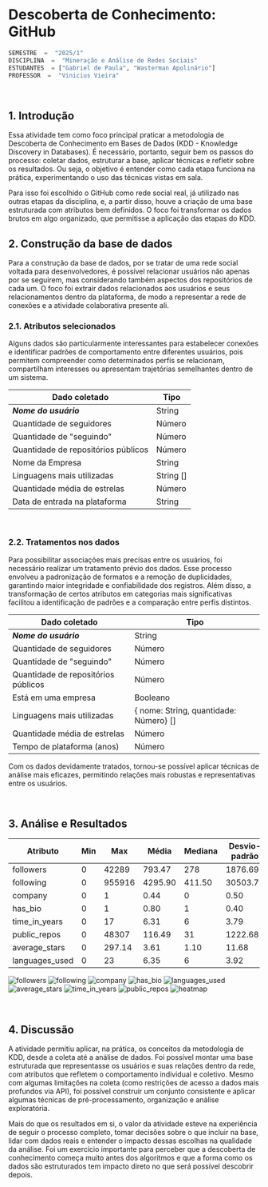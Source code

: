# Descoberta de Conhecimento: GitHub

```python
SEMESTRE  =  "2025/1"
DISCIPLINA  =  "Mineração e Análise de Redes Sociais"
ESTUDANTES  = ["Gabriel de Paula", "Wasterman Apolinário"]
PROFESSOR  =  "Vinicius Vieira"
```

&nbsp;

## 1. Introdução

Essa atividade tem como foco principal praticar a metodologia de Descoberta de Conhecimento em Bases de Dados (KDD - Knowledge Discovery in Databases). É necessário, portanto, seguir bem os passos do processo: coletar dados, estruturar a base, aplicar técnicas e refletir sobre os resultados. Ou seja, o objetivo é entender como cada etapa funciona na prática, experimentando o uso das técnicas vistas em sala.

Para isso foi escolhido o GitHub como rede social real, já utilizado nas outras etapas da disciplina, e, a partir disso, houve a criação de uma base estruturada com atributos bem definidos. O foco foi transformar os dados brutos em algo organizado, que permitisse a aplicação das etapas do KDD.

## 2. Construção da base de dados

Para a construção da base de dados, por se tratar de uma rede social voltada para desenvolvedores, é possível relacionar usuários não apenas por se seguirem, mas considerando também aspectos dos repositórios de cada um. O foco foi extrair dados relacionados aos usuários e seus relacionamentos dentro da plataforma, de modo a representar a rede de conexões e a atividade colaborativa presente ali.

### 2.1. Atributos selecionados

Alguns dados são particularmente interessantes para estabelecer conexões e identificar padrões de comportamento entre diferentes usuários, pois permitem compreender como determinados perfis se relacionam, compartilham interesses ou apresentam trajetórias semelhantes dentro de um sistema.

| Dado coletado                       | Tipo      |
|-------------------------------------|-----------|
| ___Nome do usuário___               | String    |
| Quantidade de seguidores            | Número    |
| Quantidade de "seguindo"            | Número    |
| Quantidade de repositórios públicos | Número    |
| Nome da Empresa                     | String    |
| Linguagens mais utilizadas          | String [] |
| Quantidade média de estrelas        | Número    |
| Data de entrada na plataforma       | String    |

&nbsp;

### 2.2. Tratamentos nos dados

Para possibilitar associações mais precisas entre os usuários, foi necessário realizar um tratamento prévio dos dados. Esse processo envolveu a padronização de formatos e a remoção de duplicidades, garantindo maior integridade e confiabilidade dos registros. Além disso, a transformação de certos atributos em categorias mais significativas facilitou a identificação de padrões e a comparação entre perfis distintos.

| Dado coletado                       | Tipo      |
|-------------------------------------|-----------|
| ___Nome do usuário___               | String    |
| Quantidade de seguidores            | Número    |
| Quantidade de "seguindo"            | Número    |
| Quantidade de repositórios públicos | Número    |
| Está em uma empresa                 | Booleano  |
| Linguagens mais utilizadas          | { nome: String, quantidade: Número} [] |
| Quantidade média de estrelas        | Número    |
| Tempo de plataforma (anos)          | Número    |

Com os dados devidamente tratados, tornou-se possível aplicar técnicas de análise mais eficazes, permitindo relações mais robustas e representativas entre os usuários.

&nbsp;

## 3. Análise e Resultados

| Atributo       | Min   | Max       | Média   | Mediana | Desvio-padrão |
|----------------|-------|-----------|---------|---------|---------------|
| followers      | 0  | 42289  | 793.47  | 278  | 1876.69       |
| following      | 0  | 955916 | 4295.90 | 411.50  | 30503.73      |
| company        | 0  | 1      | 0.44    | 0    | 0.50          |
| has_bio        | 0  | 1      | 0.80    | 1    | 0.40          |
| time_in_years  | 0  | 17     | 6.31    | 6    | 3.79          |
| public_repos   | 0  | 48307  | 116.49  | 31   | 1222.68       |
| average_stars  | 0  | 297.14    | 3.61    | 1.10    | 11.68         |
| languages_used | 0  | 23     | 6.35    | 6    | 3.92          |

![followers](./kdd/followers.jpeg)
![following](./kdd/following.jpeg)
![company](./kdd/company.jpeg)
![has_bio](./kdd/has_bio.jpeg)
![languages_used](./kdd/languages_used.jpeg)
![average_stars](./kdd/average_stars.jpeg)
![time_in_years](./kdd/time_in_years.jpeg)
![public_repos](./kdd/public_repos.jpeg)
![heatmap](./kdd/heatmap.jpeg)

&nbsp;

## 4. Discussão

A atividade permitiu aplicar, na prática, os conceitos da metodologia de KDD, desde a coleta até a análise de dados. Foi possível montar uma base estruturada que representasse os usuários e suas relações dentro da rede, com atributos que refletem o comportamento individual e coletivo. Mesmo com algumas limitações na coleta (como restrições de acesso a dados mais profundos via API), foi possível construir um conjunto consistente e aplicar algumas técnicas de pré-processamento, organização e análise exploratória.

Mais do que os resultados em si, o valor da atividade esteve na experiência de seguir o processo completo, tomar decisões sobre o que incluir na base, lidar com dados reais e entender o impacto dessas escolhas na qualidade da análise. Foi um exercício importante para perceber que a descoberta de conhecimento começa muito antes dos algoritmos e que a forma como os dados são estruturados tem impacto direto no que será possível descobrir depois.
